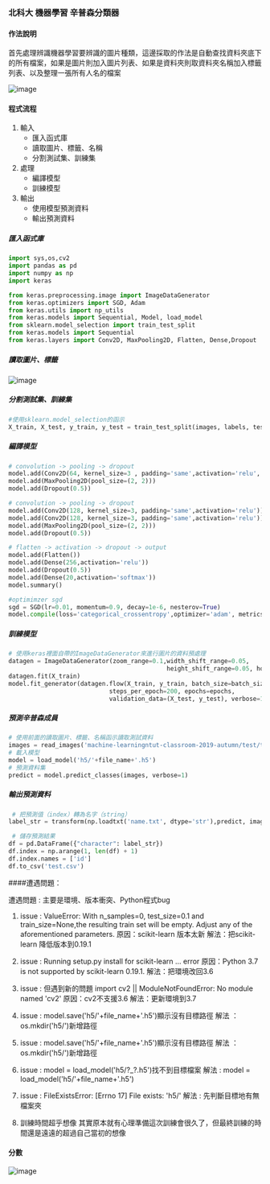 
### 北科大 機器學習 辛普森分類器

#### 作法說明
首先處理辨識機器學習要辨識的圖片種類，這邊採取的作法是自動查找資料夾底下的所有檔案，如果是圖片則加入圖片列表、如果是資料夾則取資料夾名稱加入標籤列表、以及整理一張所有人名的檔案

![image](https://github.com/MachineLearningNTUT2018/classification-NTUT104331030/blob/master/截圖%202020-01-06%20下午1.38.04.png)
#### 程式流程 
1.  輸入
	-  匯入函式庫 
	- 讀取圖片、標籤、名稱 
	- 分割測試集、訓練集 
2. 處理
	- 編譯模型
	- 訓練模型
3. 輸出
	- 使用模型預測資料 
	- 輸出預測資料

##### 匯入函式庫
```python
import sys,os,cv2
import pandas as pd
import numpy as np
import keras

from keras.preprocessing.image import ImageDataGenerator
from keras.optimizers import SGD, Adam
from keras.utils import np_utils
from keras.models import Sequential, Model, load_model
from sklearn.model_selection import train_test_split
from keras.models import Sequential
from keras.layers import Conv2D, MaxPooling2D, Flatten, Dense,Dropout
```
##### 讀取圖片、標籤
![image](https://github.com/MachineLearningNTUT2018/classification-NTUT104331030/blob/master/pic/截圖%202020-01-06%20下午1.55.25.png)
##### 分割測試集、訓練集 
```python
#使用sklearn.model_selection的函示
X_train, X_test, y_train, y_test = train_test_split(images, labels, test_size=0.15)
```
##### 編譯模型
```python
# convolution -> pooling -> dropout
model.add(Conv2D(64, kernel_size=3 , padding='same',activation='relu', input_shape=X_train.shape[1:]))
model.add(MaxPooling2D(pool_size=(2, 2)))
model.add(Dropout(0.5))

# convolution -> pooling -> dropout
model.add(Conv2D(128, kernel_size=3, padding='same',activation='relu'))
model.add(Conv2D(128, kernel_size=3, padding='same',activation='relu'))
model.add(MaxPooling2D(pool_size=(2, 2)))
model.add(Dropout(0.5))

# flatten -> activation -> dropout -> output
model.add(Flatten())
model.add(Dense(256,activation='relu'))
model.add(Dropout(0.5))
model.add(Dense(20,activation='softmax'))
model.summary()

#optimimzer sgd 
sgd = SGD(lr=0.01, momentum=0.9, decay=1e-6, nesterov=True)
model.compile(loss='categorical_crossentropy',optimizer='adam', metrics=['accuracy'])
```
##### 訓練模型
```python
# 使用keras裡面自帶的ImageDataGenerator來進行圖片的資料預處理
datagen = ImageDataGenerator(zoom_range=0.1,width_shift_range=0.05,
											height_shift_range=0.05, horizontal_flip=True)
datagen.fit(X_train)
model.fit_generator(datagen.flow(X_train, y_train, batch_size=batch_size),
                            steps_per_epoch=200, epochs=epochs,
                            validation_data=(X_test, y_test), verbose=1)
```

##### 預測辛普森成員
```python
# 使用前面的讀取圖片、標籤、名稱函示讀取測試資料
images = read_images('machine-learningntut-classroom-2019-autumn/test/test/')
# 載入模型
model = load_model('h5/'+file_name+'.h5')
# 預測資料集
predict = model.predict_classes(images, verbose=1)
```
##### 輸出預測資料
```python
 # 把預測值（index）轉為名字（string）
label_str = transform(np.loadtxt('name.txt', dtype='str'),predict, images.shape[0])

 # 儲存預測結果
df = pd.DataFrame({"character": label_str})
df.index = np.arange(1, len(df) + 1)
df.index.names = ['id']
df.to_csv('test.csv')
```
####遭遇問題：

遭遇問題 : 主要是環境、版本衝突、Python程式bug

1. issue : ValueError: With n_samples=0, test_size=0.1 and train_size=None,the resulting train set will be empty. Adjust any of the aforementioned parameters.
原因：scikit-learn 版本太新
解法：把scikit-learn 降低版本到0.19.1

1. issue : Running setup.py install for scikit-learn ... error
原因：Python 3.7 is not supported by scikit-learn 0.19.1.
解法：把環境改回3.6

2. issue : 但遇到新的問題 import cv2 || ModuleNotFoundError: No module named 'cv2'
原因：cv2不支援3.6
解法：更新環境到3.7

3. issue : model.save('h5/'+file_name+'.h5')顯示沒有目標路徑
解法 ： os.mkdir('h5/')新增路徑

4. issue : model.save('h5/'+file_name+'.h5')顯示沒有目標路徑
解法 ： os.mkdir('h5/')新增路徑

5. issue : model = load_model('h5/?_?.h5')找不到目標檔案
解法 : model = load_model('h5/'+file_name+'.h5')

6. issue : FileExistsError: [Errno 17] File exists: 'h5/'
解法 : 先判斷目標地有無檔案夾

7. 訓練時間超乎想像
其實原本就有心理準備這次訓練會很久了，但最終訓練的時間還是遠遠的超過自己當初的想像
#### 分數
![image](https://github.com/MachineLearningNTUT2018/classification-NTUT104331030/blob/master/pic/截圖%202020-01-06%20下午3.14.37.png)
